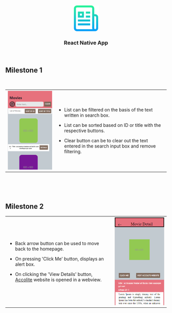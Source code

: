 
<br>
<p align="center">
  <a href="https://github.com/github_username/repo_name">
    <img src="images/logo.png" alt="Logo" width="80" height="80">
  </a>

  <h3 align="center">React Native App</h3>
<br>
  

## Milestone 1
<br>
<table>
<tr>
<td> 
<img src="images/HomeScreen.png" alt="Logo" >
</td>

<td>

* List can be filtered on the basis of the text written in search box.
  
* List can be sorted based on ID or title with the respective buttons.
  
* Clear button can be to clear out the text entered in the search input box and remove filtering.

</td>
</tr>
</table>

<br><br><br>

## Milestone 2

<table>
<tr>
<td> 

* Back arrow button can be used to move back to the homepage.
  
* On pressing 'Click Me' button, displays an alert box.
  
* On clicking the 'View Details' button, [Accolite](https://www.accolite.com/) website is opened in a webview.

</td>
<td>
<img src="images/Screen2.png" alt="Logo" >
</td>
</tr>
</table>




